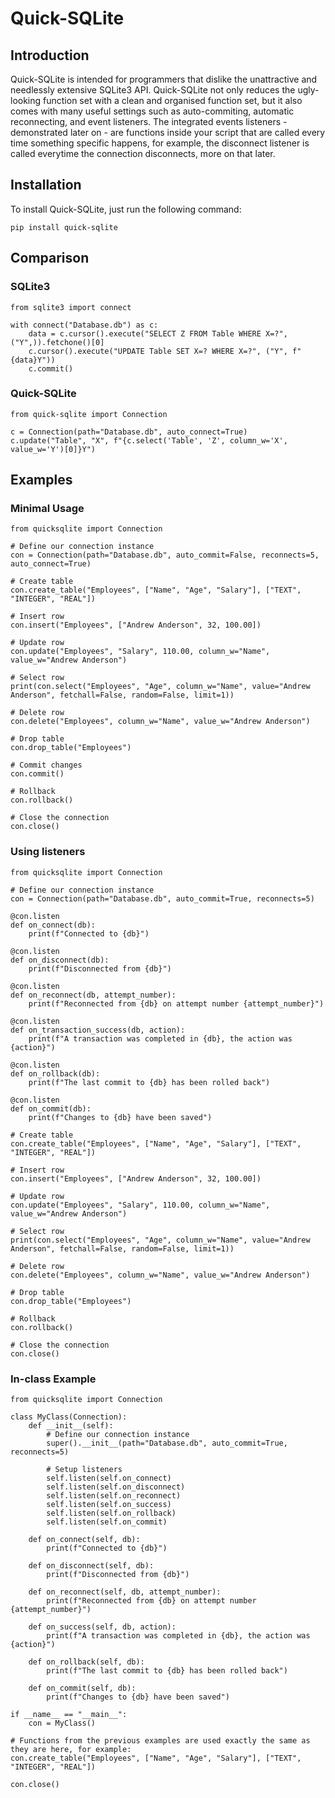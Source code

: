 # Quick-SQLite

## Introduction

Quick-SQLite is intended for programmers that dislike the unattractive and needlessly extensive SQLite3 API. Quick-SQLite not only reduces the ugly-looking function set with a clean and organised function set, but it also comes with many useful settings such as auto-commiting, automatic reconnecting, and event listeners. The integrated events listeners - demonstrated later on - are functions inside your script that are called every time something specific happens, for example, the disconnect listener is called everytime the connection disconnects, more on that later.

## Installation

To install Quick-SQLite, just run the following command:

```pip install quick-sqlite```

## Comparison

### SQLite3

```
from sqlite3 import connect

with connect("Database.db") as c:
    data = c.cursor().execute("SELECT Z FROM Table WHERE X=?", ("Y",)).fetchone()[0]
    c.cursor().execute("UPDATE Table SET X=? WHERE X=?", ("Y", f"{data}Y"))
    c.commit()
```

### Quick-SQLite

```
from quick-sqlite import Connection

c = Connection(path="Database.db", auto_connect=True)
c.update("Table", "X", f"{c.select('Table', 'Z', column_w='X', value_w='Y')[0]}Y")
```

## Examples

### Minimal Usage

```
from quicksqlite import Connection

# Define our connection instance
con = Connection(path="Database.db", auto_commit=False, reconnects=5, auto_connect=True)

# Create table
con.create_table("Employees", ["Name", "Age", "Salary"], ["TEXT", "INTEGER", "REAL"])

# Insert row
con.insert("Employees", ["Andrew Anderson", 32, 100.00])

# Update row
con.update("Employees", "Salary", 110.00, column_w="Name", value_w="Andrew Anderson")

# Select row
print(con.select("Employees", "Age", column_w="Name", value="Andrew Anderson", fetchall=False, random=False, limit=1))

# Delete row
con.delete("Employees", column_w="Name", value_w="Andrew Anderson")

# Drop table
con.drop_table("Employees")

# Commit changes
con.commit()

# Rollback
con.rollback()

# Close the connection
con.close()
```

### Using listeners

```
from quicksqlite import Connection

# Define our connection instance
con = Connection(path="Database.db", auto_commit=True, reconnects=5)

@con.listen
def on_connect(db):
    print(f"Connected to {db}")

@con.listen
def on_disconnect(db):
    print(f"Disconnected from {db}")

@con.listen
def on_reconnect(db, attempt_number):
    print(f"Reconnected from {db} on attempt number {attempt_number}")

@con.listen
def on_transaction_success(db, action):
    print(f"A transaction was completed in {db}, the action was {action}")

@con.listen
def on_rollback(db):
    print(f"The last commit to {db} has been rolled back")

@con.listen
def on_commit(db):
    print(f"Changes to {db} have been saved")

# Create table
con.create_table("Employees", ["Name", "Age", "Salary"], ["TEXT", "INTEGER", "REAL"])

# Insert row
con.insert("Employees", ["Andrew Anderson", 32, 100.00])

# Update row
con.update("Employees", "Salary", 110.00, column_w="Name", value_w="Andrew Anderson")

# Select row
print(con.select("Employees", "Age", column_w="Name", value="Andrew Anderson", fetchall=False, random=False, limit=1))

# Delete row
con.delete("Employees", column_w="Name", value_w="Andrew Anderson")

# Drop table
con.drop_table("Employees")

# Rollback
con.rollback()

# Close the connection
con.close()
```

### In-class Example

```
from quicksqlite import Connection

class MyClass(Connection):
    def __init__(self):
        # Define our connection instance
        super().__init__(path="Database.db", auto_commit=True, reconnects=5)
        
        # Setup listeners
        self.listen(self.on_connect)
        self.listen(self.on_disconnect)
        self.listen(self.on_reconnect)
        self.listen(self.on_success)
        self.listen(self.on_rollback)
        self.listen(self.on_commit)

    def on_connect(self, db):
        print(f"Connected to {db}")

    def on_disconnect(self, db):
        print(f"Disconnected from {db}")

    def on_reconnect(self, db, attempt_number):
        print(f"Reconnected from {db} on attempt number {attempt_number}")

    def on_success(self, db, action):
        print(f"A transaction was completed in {db}, the action was {action}")

    def on_rollback(self, db):
        print(f"The last commit to {db} has been rolled back")

    def on_commit(self, db):
        print(f"Changes to {db} have been saved")

if __name__ == "__main__":
    con = MyClass()

# Functions from the previous examples are used exactly the same as they are here, for example:
con.create_table("Employees", ["Name", "Age", "Salary"], ["TEXT", "INTEGER", "REAL"])

con.close()
```